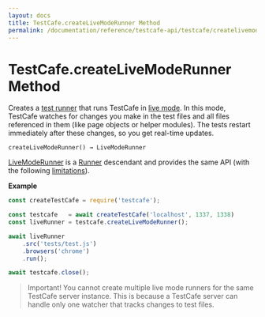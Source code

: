 ```yaml
---
layout: docs
title: TestCafe.createLiveModeRunner Method
permalink: /documentation/reference/testcafe-api/testcafe/createlivemoderunner.html
---
```

# TestCafe.createLiveModeRunner Method

Creates a [test runner](../livemoderunner.md) that runs TestCafe in [live mode](../../../guides/basic-guides/run-tests.md#live-mode). In this mode, TestCafe watches for changes you make in the test files and all files referenced in them (like page objects or helper modules). The tests restart immediately after these changes, so you get real-time updates.

```text
createLiveModeRunner() → LiveModeRunner
```

[LiveModeRunner](../livemoderunner.md) is a [Runner](../runner/README.md) descendant and provides the same API (with the following [limitations](../livemoderunner.md#limitations)).

**Example**

```js
const createTestCafe = require('testcafe');

const testcafe   = await createTestCafe('localhost', 1337, 1338)
const liveRunner = testcafe.createLiveModeRunner();

await liveRunner
    .src('tests/test.js')
    .browsers('chrome')
    .run();

await testcafe.close();
```

> Important! You cannot create multiple live mode runners for the same TestCafe server instance. This is because a TestCafe server can handle only one watcher that tracks changes to test files.
